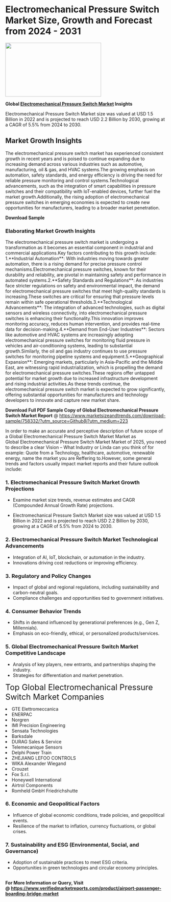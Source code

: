 <H1>Electromechanical Pressure Switch Market Size, Growth and Forecast from 2024 - 2031</H1><img class="aligncenter size-medium wp-image-584254" src="https://thirdeyenews.in/wp-content/uploads/2024/09/Global-Market-Research-300x168.jpeg" alt="" width="300" height="168" /><p><strong>Global&nbsp;<a href="https://www.marketsizeandtrends.com/download-sample/758332/?utm_source=Github8j?utm_medium=223">Electromechanical Pressure Switch Market</a> Insights</strong></p><p>Electromechanical Pressure Switch Market size was valued at USD 1.5 Billion in 2022 and is projected to reach USD 2.2 Billion by 2030, growing at a CAGR of 5.5% from 2024 to 2030.</p><p><h2>Market Growth Insights</h2> The electromechanical pressure switch market has experienced consistent growth in recent years and is poised to continue expanding due to increasing demand across various industries such as automotive, manufacturing, oil & gas, and HVAC systems.The growing emphasis on automation, safety standards, and energy efficiency is driving the need for reliable pressure monitoring and control systems.Technological advancements, such as the integration of smart capabilities in pressure switches and their compatibility with IoT-enabled devices, further fuel the market growth.Additionally, the rising adoption of electromechanical pressure switches in emerging economies is expected to create new opportunities for manufacturers, leading to a broader market penetration.<p><strong>Download Sample</strong></p> <h3>Elaborating Market Growth Insights</h3> The electromechanical pressure switch market is undergoing a transformation as it becomes an essential component in industrial and commercial applications.Key factors contributing to this growth include: 1.**Industrial Automation**: With industries moving towards greater automation, there is a rising demand for precise pressure control mechanisms.Electromechanical pressure switches, known for their durability and reliability, are pivotal in maintaining safety and performance in automated systems.2.**Safety Standards and Regulations**: As industries face stricter regulations on safety and environmental impact, the demand for electromechanical pressure switches that meet high-quality standards is increasing.These switches are critical for ensuring that pressure levels remain within safe operational thresholds.3.**Technological Advancements**: The integration of advanced technologies, such as digital sensors and wireless connectivity, into electromechanical pressure switches is enhancing their functionality.This innovation improves monitoring accuracy, reduces human intervention, and provides real-time data for decision-making.4.**Demand from End-User Industries**: Sectors like automotive and HVAC systems are increasingly adopting electromechanical pressure switches for monitoring fluid pressure in vehicles and air-conditioning systems, leading to substantial growth.Similarly, the oil and gas industry continues to use pressure switches for monitoring pipeline systems and equipment.5.**Geographical Expansion**: Emerging markets, particularly in Asia-Pacific and the Middle East, are witnessing rapid industrialization, which is propelling the demand for electromechanical pressure switches.These regions offer untapped potential for market growth due to increased infrastructure development and rising industrial activities.As these trends continue, the electromechanical pressure switch market is expected to grow significantly, offering substantial opportunities for manufacturers and technology developers to innovate and capture new market share.<p><span class=""><strong>Download Full PDF Sample Copy of Global Electromechanical Pressure Switch Market Report</strong> @ <a href="https://www.marketsizeandtrends.com/download-sample/758332/?utm_source=Github8j?utm_medium=223" target="_blank">https://www.marketsizeandtrends.com/download-sample/758332/?utm_source=Github8j?utm_medium=223</a></span></p><p>In order to make an accurate and perceptive description of future scope of a Global&nbsp;Electromechanical Pressure Switch Market Market as Global&nbsp;Electromechanical Pressure Switch Market Market of 2025, you need to describe a clear Vision &ndash; What Industry or Linda can you think of for example: Quote from a Technology, healthcare, automotive, renewable energy, name the market you are Reffering to.However, some general trends and factors usually impact market reports and their future outlook include:</p><h3>1.&nbsp;<strong>Electromechanical Pressure Switch Market Growth Projections</strong></h3><ul><li>Examine market size trends, revenue estimates and CAGR (Compounded Annual Growth Rate) projections.</li><li><p>Electromechanical Pressure Switch Market size was valued at USD 1.5 Billion in 2022 and is projected to reach USD 2.2 Billion by 2030, growing at a CAGR of 5.5% from 2024 to 2030.</p></li></ul><h3>2.&nbsp;<strong>Electromechanical Pressure Switch Market Technological Advancements</strong></h3><ul><li>Integration of AI, IoT, blockchain, or automation in the industry.</li><li>Innovations driving cost reductions or improving efficiency.</li></ul><h3>3.&nbsp;<strong>Regulatory and Policy Changes</strong></h3><ul><li>Impact of global and regional regulations, including sustainability and carbon-neutral goals.</li><li>Compliance challenges and opportunities tied to government initiatives.</li></ul><h3>4.&nbsp;<strong>Consumer Behavior Trends</strong></h3><ul><li>Shifts in demand influenced by generational preferences (e.g., Gen Z, Millennials).</li><li>Emphasis on eco-friendly, ethical, or personalized products/services.</li></ul><h3>5.&nbsp;<strong>Global Electromechanical Pressure Switch Market Competitive Landscape</strong></h3><ul><li>Analysis of key players, new entrants, and partnerships shaping the industry.</li><li>Strategies for differentiation and market penetration.</li></ul><p data-pm-slice="1 1 []"><span style="color: inherit; font-family: inherit; font-size: 25px;">Top Global Electromechanical Pressure Switch Market Companies</span></p><div class="" data-test-id=""><p><li>GTE Elettromeccanica</li><li> ENERPAC</li><li> Norgren</li><li> IMI Precision Engineering</li><li> Sensata Technologies</li><li> Barksdale</li><li> DURAG Sales & Service</li><li> Telemecanique Sensors</li><li> Delphi Power Train</li><li> ZHEJIANG LEFOO CONTROLS</li><li> WIKA Alexander Wiegand</li><li> Crouzet</li><li> Fox S.r.l.</li><li> Honeywell International</li><li> Airtrol Components</li><li> Romheld GmbH Friedrichshutte</li></p></div><h3>6.&nbsp;<strong>Economic and Geopolitical Factors</strong></h3><ul><li>Influence of global economic conditions, trade policies, and geopolitical events.</li><li>Resilience of the market to inflation, currency fluctuations, or global crises.</li></ul><h3>7.&nbsp;<strong>Sustainability and ESG (Environmental, Social, and Governance)</strong></h3><ul><li>Adoption of sustainable practices to meet ESG criteria.</li><li>Opportunities in green technologies and circular economy principles.</li></ul><h2><strong style="font-size: 14px;">For More Information or Query, Visit @&nbsp;</strong><a style="background-color: #ffffff; font-size: 14px;" href="https://www.marketsizeandtrends.com/report/electromechanical-pressure-switch-market/" target="_blank">https://www.verifiedmarketreports.com/product/airport-passenger-boarding-bridge-market</a></h2>